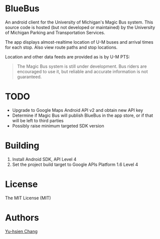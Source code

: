 BlueBus
=======

An android client for the University of Michigan's Magic Bus system. This source code is hosted (but not developed or maintained) by the University of Michigan Parking and Transportation Services.

The app displays almost-realtime location of U-M buses and arrival times for each stop. Also view route paths and stop locations.

Location and other data feeds are provided as is by U-M PTS:
> The Magic Bus system is still under development. Bus riders are encouraged to use it, but reliable and accurate information is not guaranteed.


TODO
====

* Upgrade to Google Maps Android API v2 and obtain new API key
* Determine if Magic Bus will publish BlueBus in the app store, or if that will be left to third parties
* Possibly raise minimum targeted SDK version


Building
========

1. Install Android SDK, API Level 4
2. Set the project build target to Google APIs Platform 1.6 Level 4


License
=======

The MIT License (MIT)


Authors
=======
[Yu-hsien Chang](mailto:yhnchang@umich.edu)
